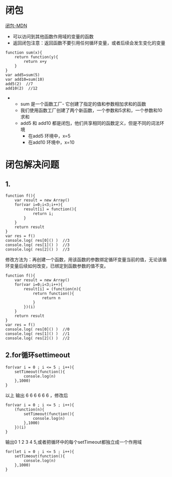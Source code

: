 # 闭包
[闭包-MDN](https://developer.mozilla.org/zh-CN/docs/Web/JavaScript/Closures)
- 可以访问到其他函数作用域的变量的函数
- 返回闭包注意：返回函数不要引用任何循环变量，或者后续会发生变化的变量

```
function sum(x){
    return function(y){
        return x+y
    }
}
var add5=sum(5)
var add10=sum(10)
add5(2)  //7
add10(2)  //12
```
- 
    - sum 是一个函数工厂- 它创建了指定的值和参数相加求和的函数
    - 我们使用函数工厂创建了两个新函数，一个参数和5求和，一个参数和10求和
    - add5 和 add10 都是闭包，他们共享相同的函数定义，但是不同的词法环境
        - 在add5 环境中，x=5  
        - 在add10 环境中，x=10  

# 闭包解决问题 
## 1.
```
function f(){
    var result = new Array()
    for(var i=0;i<3;i++){
        result[i] = function(){
            return i;       
        }
    }
    return result
}
var res = f()
console.log( res[0]() )  //3
console.log( res[1]() )  //3
console.log( res[2]() )  //3
```
修改方法为：再创建一个函数，用该函数的参数绑定循环变量当前的值，无论该循环变量后续如何改变，已绑定到函数参数的值不变。
```
function f(){
    var result = new Array()
    for(var i=0;i<3;i++){
        result[i] = (function(n){
            return function(){
                return n
            }     
        })(i)
    }
    return result
}
var res = f()
console.log( res[0]() )  //0
console.log( res[1]() )  //1
console.log( res[2]() )  //2
```
## 2.for循环settimeout  
```
for(var i = 0 ; i <= 5 ; i++){
    setTimeout(function(){
        console.log(n)
    },1000)
}
```
以上 输出 6 6 6 6 6 6 ，修改后
```
for(var i = 0 ; i <= 5 ; i++){
    (function(n){
        setTimeout(function(){
            console.log(n)
        },1000)
    })(i)
}
```
输出0 1 2 3 4 5,或者把循环中的每个setTimeout都独立成一个作用域
```
for(let i = 0 ; i <= 5 ; i++){
    setTimeout(function(){
        console.log(n)
    },1000)
}
```